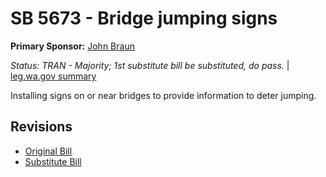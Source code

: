 # SB 5673 - Bridge jumping signs
**Primary Sponsor:** [John Braun](/person/leg/john.braun.md)

*Status: TRAN - Majority; 1st substitute bill be substituted, do pass.* | [leg.wa.gov summary](https://app.leg.wa.gov/billsummary?BillNumber=5673&Year=2021)

Installing signs on or near bridges to provide information to deter jumping.

## Revisions
* [Original Bill](1/)
* [Substitute Bill](S/)